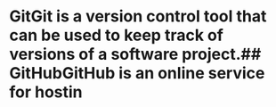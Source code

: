 # GitGit is a version control tool that can be used to keep track of versions of a software project.## GitHubGitHub is an online service for hostin